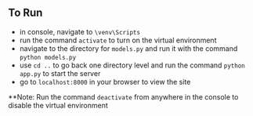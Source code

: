 ## To Run

- in console, navigate to `\venv\Scripts`
- run the command `activate` to turn on the virtual environment
- navigate to the directory for `models.py` and run it with the command `python models.py`
- use `cd ..` to go back one directory level and run the command `python app.py` to start the server
- go to `localhost:8000` in your browser to view the site

**Note: Run the command `deactivate` from anywhere in the console to disable the virtual environment
